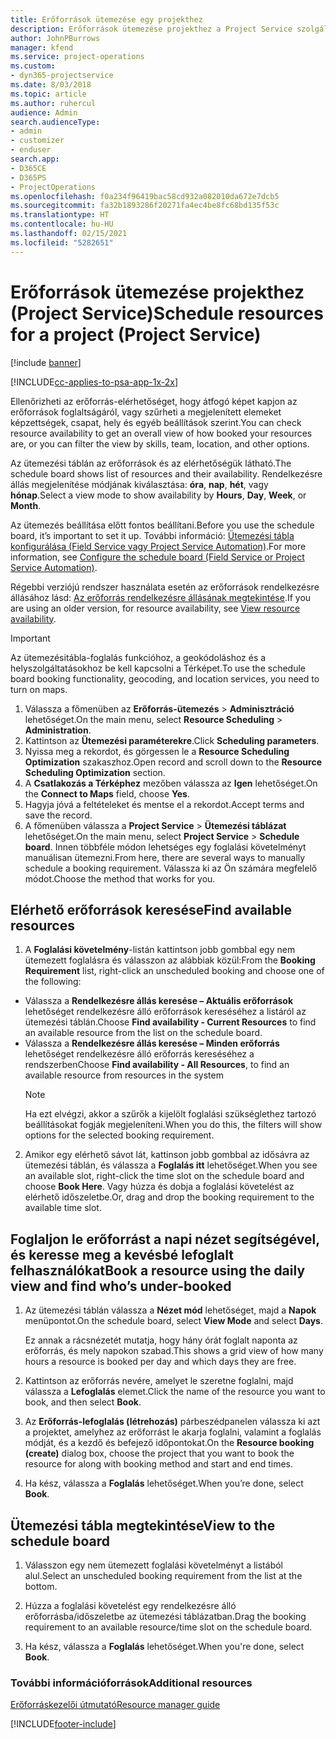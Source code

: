 ```yaml
---
title: Erőforrások ütemezése egy projekthez
description: Erőforrások ütemezése projekthez a Project Service szolgáltatásban
author: JohnPBurrows
manager: kfend
ms.service: project-operations
ms.custom:
- dyn365-projectservice
ms.date: 8/03/2018
ms.topic: article
ms.author: ruhercul
audience: Admin
search.audienceType:
- admin
- customizer
- enduser
search.app:
- D365CE
- D365PS
- ProjectOperations
ms.openlocfilehash: f0a234f96419bac58cd932a082010da672e7dcb5
ms.sourcegitcommit: fa32b1893286f20271fa4ec4be8fc68bd135f53c
ms.translationtype: HT
ms.contentlocale: hu-HU
ms.lasthandoff: 02/15/2021
ms.locfileid: "5282651"
---
```

# <a name="schedule-resources-for-a-project-project-service"></a><span data-ttu-id="d7aaf-103">Erőforrások ütemezése projekthez (Project Service)</span><span class="sxs-lookup"><span data-stu-id="d7aaf-103">Schedule resources for a project (Project Service)</span></span>

[!include [banner](../includes/psa-now-project-operations.md)]

[!INCLUDE[cc-applies-to-psa-app-1x-2x](../includes/cc-applies-to-psa-app-1x-2x.md)]

<span data-ttu-id="d7aaf-104">Ellenőrizheti az erőforrás-elérhetőséget, hogy átfogó képet kapjon az erőforrások foglaltságáról, vagy szűrheti a megjelenített elemeket képzettségek, csapat, hely és egyéb beállítások szerint.</span><span class="sxs-lookup"><span data-stu-id="d7aaf-104">You can check resource availability to get an overall view of how booked your resources are, or you can filter the view by skills, team, location, and other options.</span></span>  
  
<span data-ttu-id="d7aaf-105">Az ütemezési táblán az erőforrások és az elérhetőségük látható.</span><span class="sxs-lookup"><span data-stu-id="d7aaf-105">The schedule board shows list of resources and their availability.</span></span> <span data-ttu-id="d7aaf-106">Rendelkezésre állás megjelenítése módjának kiválasztása: **óra**, **nap**, **hét**, vagy **hónap**.</span><span class="sxs-lookup"><span data-stu-id="d7aaf-106">Select a view mode to show availability by **Hours**, **Day**, **Week**, or **Month**.</span></span>  
  
<span data-ttu-id="d7aaf-107">Az ütemezés beállítása előtt fontos beállítani.</span><span class="sxs-lookup"><span data-stu-id="d7aaf-107">Before you use the schedule board, it’s important to set it up.</span></span> <span data-ttu-id="d7aaf-108">További információ: [Ütemezési tábla konfigurálása (Field Service vagy Project Service Automation)](https://docs.microsoft.com/dynamics365/field-service/configure-schedule-board).</span><span class="sxs-lookup"><span data-stu-id="d7aaf-108">For more information, see [Configure the schedule board (Field Service or Project Service Automation)](https://docs.microsoft.com/dynamics365/field-service/configure-schedule-board).</span></span>
  
<span data-ttu-id="d7aaf-109">Régebbi verziójú rendszer használata esetén az erőforrások rendelkezésre állásához lásd: [Az erőforrás rendelkezésre állásának megtekintése](../psa/view-resource-availability.md).</span><span class="sxs-lookup"><span data-stu-id="d7aaf-109">If you are using an older version, for resource availability, see [View resource availability](../psa/view-resource-availability.md).</span></span>  

> [!IMPORTANT]
>  <span data-ttu-id="d7aaf-110">Az ütemezésitábla-foglalás funkcióhoz, a geokódoláshoz és a helyszolgáltatásokhoz be kell kapcsolni a Térképet.</span><span class="sxs-lookup"><span data-stu-id="d7aaf-110">To use the schedule board booking functionality, geocoding, and location services, you need to turn on maps.</span></span>  
> 
> 1. <span data-ttu-id="d7aaf-111">Válassza a főmenüben az **Erőforrás-ütemezés** > **Adminisztráció** lehetőséget.</span><span class="sxs-lookup"><span data-stu-id="d7aaf-111">On the main menu, select **Resource Scheduling** > **Administration**.</span></span>  
> 2. <span data-ttu-id="d7aaf-112">Kattintson az **Ütemezési paraméterekre**.</span><span class="sxs-lookup"><span data-stu-id="d7aaf-112">Click **Scheduling parameters**.</span></span>  
> 3. <span data-ttu-id="d7aaf-113">Nyissa meg a rekordot, és görgessen le a **Resource Scheduling Optimization** szakaszhoz.</span><span class="sxs-lookup"><span data-stu-id="d7aaf-113">Open record and scroll down to the **Resource Scheduling Optimization** section.</span></span>  
> 4. <span data-ttu-id="d7aaf-114">A **Csatlakozás a Térképhez** mezőben válassza az **Igen** lehetőséget.</span><span class="sxs-lookup"><span data-stu-id="d7aaf-114">On the **Connect to Maps** field, choose **Yes**.</span></span>  
> 5. <span data-ttu-id="d7aaf-115">Hagyja jóvá a feltételeket és mentse el a rekordot.</span><span class="sxs-lookup"><span data-stu-id="d7aaf-115">Accept terms and save the record.</span></span>  
> 6. <span data-ttu-id="d7aaf-116">A főmenüben válassza a **Project Service** > **Ütemezési táblázat** lehetőséget.</span><span class="sxs-lookup"><span data-stu-id="d7aaf-116">On the main menu, select **Project Service** > **Schedule board**.</span></span> <span data-ttu-id="d7aaf-117">Innen többféle módon lehetséges egy foglalási követelményt manuálisan ütemezni.</span><span class="sxs-lookup"><span data-stu-id="d7aaf-117">From here, there are several ways to manually schedule a booking requirement.</span></span> <span data-ttu-id="d7aaf-118">Válassza ki az Ön számára megfelelő módot.</span><span class="sxs-lookup"><span data-stu-id="d7aaf-118">Choose the method that works for you.</span></span>
  
## <a name="find-available-resources"></a><span data-ttu-id="d7aaf-119">Elérhető erőforrások keresése</span><span class="sxs-lookup"><span data-stu-id="d7aaf-119">Find available resources</span></span>

1.  <span data-ttu-id="d7aaf-120">A **Foglalási követelmény**-listán kattintson jobb gombbal egy nem ütemezett foglalásra és válasszon az alábbiak közül:</span><span class="sxs-lookup"><span data-stu-id="d7aaf-120">From the **Booking Requirement** list, right-click an unscheduled booking and choose one of the following:</span></span>  
  
- <span data-ttu-id="d7aaf-121">Válassza a **Rendelkezésre állás keresése – Aktuális erőforrások** lehetőséget rendelkezésre álló erőforrások kereséséhez a listáról az ütemezési táblán.</span><span class="sxs-lookup"><span data-stu-id="d7aaf-121">Choose **Find availability - Current Resources** to find an available resource from the list on the schedule board.</span></span>  
- <span data-ttu-id="d7aaf-122">Válassza a **Rendelkezésre állás keresése – Minden erőforrás** lehetőséget rendelkezésre álló erőforrás kereséséhez a rendszerben</span><span class="sxs-lookup"><span data-stu-id="d7aaf-122">Choose **Find availability - All Resources**, to find an available resource from resources in the system</span></span>  
   > [!NOTE]
   >  <span data-ttu-id="d7aaf-123">Ha ezt elvégzi, akkor a szűrők a kijelölt foglalási szükséglethez tartozó beállításokat fogják megjeleníteni.</span><span class="sxs-lookup"><span data-stu-id="d7aaf-123">When you do this, the filters will show options for the selected booking requirement.</span></span>  
  
2. <span data-ttu-id="d7aaf-124">Amikor egy elérhető sávot lát, kattinson jobb gombbal az idősávra az ütemezési táblán, és válassza a **Foglalás itt** lehetőséget.</span><span class="sxs-lookup"><span data-stu-id="d7aaf-124">When you see an available slot, right-click the time slot on the schedule board and choose **Book Here**.</span></span> <span data-ttu-id="d7aaf-125">Vagy húzza és dobja a foglalási követelést az elérhető időszeletbe.</span><span class="sxs-lookup"><span data-stu-id="d7aaf-125">Or, drag and drop the booking requirement to the available time slot.</span></span>  
  

## <a name="book-a-resource-using-the-daily-view-and-find-whos-under-booked"></a><span data-ttu-id="d7aaf-126">Foglaljon le erőforrást a napi nézet segítségével, és keresse meg a kevésbé lefoglalt felhasználókat</span><span class="sxs-lookup"><span data-stu-id="d7aaf-126">Book a resource using the daily view and find who’s under-booked</span></span>
  
1.  <span data-ttu-id="d7aaf-127">Az ütemezési táblán válassza a **Nézet mód** lehetőséget, majd a **Napok** menüpontot.</span><span class="sxs-lookup"><span data-stu-id="d7aaf-127">On the schedule board, select **View Mode** and select **Days**.</span></span>  
  
    <span data-ttu-id="d7aaf-128">Ez annak a rácsnézetét mutatja, hogy hány órát foglalt naponta az erőforrás, és mely napokon szabad.</span><span class="sxs-lookup"><span data-stu-id="d7aaf-128">This shows a grid view of how many hours a resource is booked per day and which days they are free.</span></span>  
  
2.  <span data-ttu-id="d7aaf-129">Kattintson az erőforrás nevére, amelyet le szeretne foglalni, majd válassza a **Lefoglalás** elemet.</span><span class="sxs-lookup"><span data-stu-id="d7aaf-129">Click the name of the resource you want to book, and then select **Book**.</span></span>  
  
3.  <span data-ttu-id="d7aaf-130">Az **Erőforrás-lefoglalás (létrehozás)** párbeszédpanelen válassza ki azt a projektet, amelyhez az erőforrást le akarja foglalni, valamint a foglalás módját, és a kezdő és befejező időpontokat.</span><span class="sxs-lookup"><span data-stu-id="d7aaf-130">On the **Resource booking (create)** dialog box, choose the project that you want to book the resource for along with booking method and start and end times.</span></span>  
  
4.  <span data-ttu-id="d7aaf-131">Ha kész, válassza a **Foglalás** lehetőséget.</span><span class="sxs-lookup"><span data-stu-id="d7aaf-131">When you’re done, select **Book**.</span></span>  
  
## <a name="view-to-the-schedule-board"></a><span data-ttu-id="d7aaf-132">Ütemezési tábla megtekintése</span><span class="sxs-lookup"><span data-stu-id="d7aaf-132">View to the schedule board</span></span>
  
1.  <span data-ttu-id="d7aaf-133">Válasszon egy nem ütemezett foglalási követelményt a listából alul.</span><span class="sxs-lookup"><span data-stu-id="d7aaf-133">Select an unscheduled booking requirement from the list at the bottom.</span></span>  
  
2.  <span data-ttu-id="d7aaf-134">Húzza a foglalási követelést egy rendelkezésre álló erőforrásba/időszeletbe az ütemezési táblázatban.</span><span class="sxs-lookup"><span data-stu-id="d7aaf-134">Drag the booking requirement to an available resource/time slot on the schedule board.</span></span>  
  
3.  <span data-ttu-id="d7aaf-135">Ha kész, válassza a **Foglalás** lehetőséget.</span><span class="sxs-lookup"><span data-stu-id="d7aaf-135">When you're done, select **Book**.</span></span>  
  
### <a name="additional-resources"></a><span data-ttu-id="d7aaf-136">További információforrások</span><span class="sxs-lookup"><span data-stu-id="d7aaf-136">Additional resources</span></span>  
 [<span data-ttu-id="d7aaf-137">Erőforráskezelői útmutató</span><span class="sxs-lookup"><span data-stu-id="d7aaf-137">Resource manager guide</span></span>](../psa/resource-manager-guide.md)


[!INCLUDE[footer-include](../includes/footer-banner.md)]